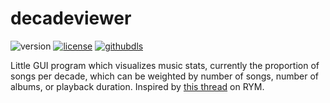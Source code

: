 # decadeviewer

![version](https://img.shields.io/github/v/release/dninemfive/decadeviewer?color=brightgreen&label=Version) 
[![license](https://img.shields.io/badge/License-All%20rights%20reserved-blue.svg)](https://github.com/dninemfive/decadeviewer/blob/main/LICENSE)
[![githubdls](https://img.shields.io/github/downloads/dninemfive/decadeviewer/total?color=blue&label=Github%downloads&logo=github)](https://github.com/dninemfive/decadeviewer/releases/latest)

Little GUI program which visualizes music stats, currently the proportion of songs per decade, which can be weighted by number of songs, number of albums, or playback duration. Inspired by [this thread](https://rateyourmusic.com/discussion/music/what-does-your-decade-distribution-look-like) on RYM.
